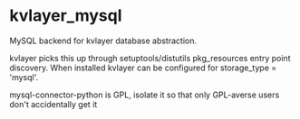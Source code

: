 kvlayer_mysql
=============

MySQL backend for kvlayer database abstraction.

kvlayer picks this up through setuptools/distutils pkg_resources entry point discovery. When installed kvlayer can be configured for storage_type = 'mysql'.

mysql-connector-python is GPL, isolate it so that only GPL-averse users don't accidentally get it
